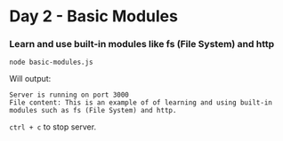 <h1>Day 2 - Basic Modules</h1>
<h3>Learn and use built-in modules like fs (File System) and http</h3>

```console
node basic-modules.js
```

Will output:
```console
Server is running on port 3000
File content: This is an example of of learning and using built-in modules such as fs (File System) and http.
```

`ctrl + c` to stop server.